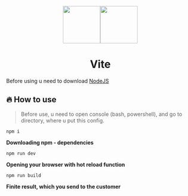 <p align="center"><img src="https://vitejs.dev/logo.svg" height="100"/><img src="https://profilinator.rishav.dev/skills-assets/tailwindcss.svg" height="100"/></p>
<h1 align="center">Vite</h1>
Before using u need to download <a href="https://nodejs.org/" target="_blank">NodeJS</a>


## 🔥 How to use
>Before use, u need to open console (bash, powershell), and go to directory, where u put this config.
```
npm i
  ```   
**Downloading npm - dependencies**
```
npm run dev
  ```
**Opening your browser with hot reload function**
```
npm run build
  ```
**Finite result, which you send to the customer**

